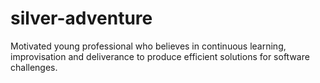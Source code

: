 # silver-adventure
Motivated young professional who believes in continuous learning, improvisation and deliverance to produce efficient solutions for software challenges.
